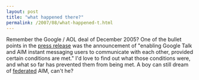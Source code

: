 ```yaml
---
layout: post
title: "what happened there?"
permalink: /2007/08/what-happened-t.html
---
```


<p>Remember the Google / AOL deal of December 2005?  One of the bullet points in the <a href="http://www.google.com/press/pressrel/twaol_expanded.html">press release</a> was the announcement of "enabling Google Talk and AIM instant messaging users to communicate with each other, provided certain conditions are met."  I'd love to find out what those conditions were, and what so far has prevented them from being met.  A boy can still dream of <a href="http://www.imfederation.com/">federated</a> AIM, can't he?</p>



